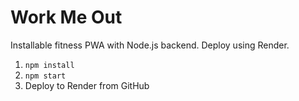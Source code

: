 # Work Me Out

Installable fitness PWA with Node.js backend. Deploy using Render.

1. `npm install`
2. `npm start`
3. Deploy to Render from GitHub